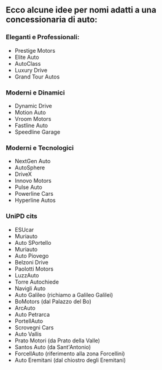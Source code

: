 ## Ecco alcune idee per nomi adatti a una concessionaria di auto:
### Eleganti e Professionali:
- Prestige Motors
- Elite Auto
- AutoClass
- Luxury Drive
- Grand Tour Autos
### Moderni e Dinamici
- Dynamic Drive
- Motion Auto
- Vroom Motors
- Fastline Auto
- Speedline Garage
### Moderni e Tecnologici
- NextGen Auto
- AutoSphere
- DriveX
- Innovo Motors
- Pulse Auto
- Powerline Cars
- Hyperline Autos
### UniPD cits
- ESUcar
- Muriauto
- Auto SPortello
- Muriauto
- Auto Piovego
- Belzoni Drive
- Paolotti Motors
- LuzzAuto
- Torre Autochiede
- Navigli Auto
- Auto Galileo (richiamo a Galileo Galilei)
- BoMotors (dal Palazzo del Bo)
- ArcAuto
- Auto Petrarca
- PortellAuto
- Scrovegni Cars
- Auto Vallis
- Prato Motori (da Prato della Valle)
- Santos Auto (da Sant'Antonio)
- ForcellAuto (riferimento alla zona Forcellini)
- Auto Eremitani (dal chiostro degli Eremitani)
